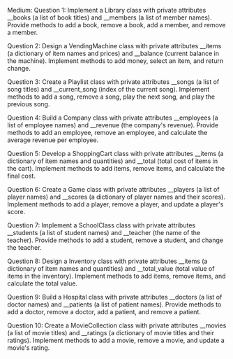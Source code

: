 Medium:
Question 1:
Implement a Library class with private attributes __books (a list of book titles) 
and __members (a list of member names). Provide methods to add a book, 
remove a book, add a member, and remove a member.

Question 2:
Design a VendingMachine class with private attributes 
__items (a dictionary of item names and prices) and
__balance (current balance in the machine). 
Implement methods to add money, select an item, and return change.

Question 3:
Create a Playlist class with private attributes __songs (a list of song titles)
and __current_song (index of the current song). Implement methods to add a song,
remove a song, play the next song, and play the previous song.

Question 4:
Build a Company class with private attributes __employees (a list of employee names)
and __revenue (the company's revenue). Provide methods to add an employee, 
remove an employee, and calculate the average revenue per employee.

Question 5:
Develop a ShoppingCart class with private attributes 
__items (a dictionary of item names and quantities)
and __total (total cost of items in the cart). 
Implement methods to add items, remove items, and calculate the final cost.

Question 6:
Create a Game class with private attributes __players (a list of player names) and
__scores (a dictionary of player names and their scores). 
Implement methods to add a player, remove a player, and update a player's score.

Question 7:
Implement a SchoolClass class with private attributes 
__students (a list of student names) and __teacher (the name of the teacher). 
Provide methods to add a student, remove a student, and change the teacher.

Question 8:
Design a Inventory class with private attributes 
__items (a dictionary of item names and quantities) and
__total_value (total value of items in the inventory). 
Implement methods to add items, remove items, and calculate the total value.

Question 9:
Build a Hospital class with private attributes __doctors (a list of doctor names)
and __patients (a list of patient names). Provide methods to add a doctor,
remove a doctor, add a patient, and remove a patient.

Question 10:
Create a MovieCollection class with private attributes 
__movies (a list of movie titles) and 
__ratings (a dictionary of movie titles and their ratings).
Implement methods to add a movie, remove a movie, and update a movie's rating.
